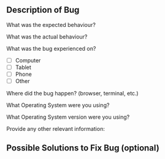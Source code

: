 <!-- Example Titles
     
    [Bug]: Broken thing that needs to be fixed!
    
-->

## Description of Bug

What was the expected behaviour?

<!-- Tell us what should have happened. -->

What was the actual behaviour?

<!-- Tell us what happened instead. Provide a log message if relevant. -->

What was the bug experienced on?

-[ ] Computer
-[ ] Tablet
-[ ] Phone
-[ ] Other

<!--- If 'Other', please explain! -->

Where did the bug happen? (browser, terminal, etc.)

<!-- Tell us where it happened! Include the application name and version! -->

What Operating System were you using?

What Operating System version were you using?

Provide any other relevant information:

<!-- Tell us anything else that may be useful for squashing this bug! -->

## Possible Solutions to Fix Bug (optional)

<!--- Not obligatory, but if you can, suggest how you would fix this bug! -->
